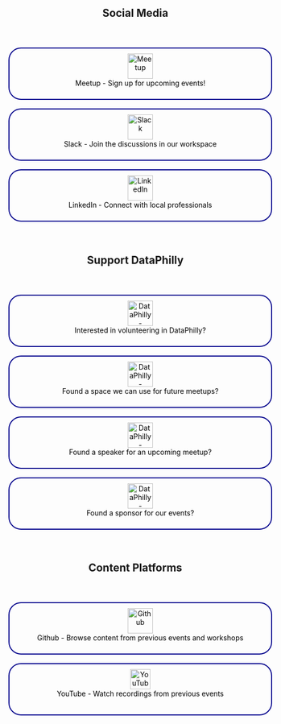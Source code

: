 <div align="center">

<header>
  <h2>Social Media</h2>
</header>
<a href="https://www.meetup.com/DataPhilly/" style="display: inline-block; border: 2px solid darkblue; padding: 10px; text-decoration: none; color: black; width: 500px; height: 80px; border-radius: 25px;">
  <img src="https://upload.wikimedia.org/wikipedia/commons/thumb/6/6b/Meetup_Logo.png/225px-Meetup_Logo.png" alt="Meetup" height="50"><br>
  Meetup - Sign up for upcoming events!
</a>  
<br><br>

<a href="https://join.slack.com/t/dataphilly/shared_invite/zt-2jumsno1h-C8JoHt06ZtvxSYfcytRv1A" style="display: inline-block; border: 2px solid darkblue; padding: 10px; text-decoration: none; color: black; width: 500px; height: 80px; border-radius: 25px;">
  <img src="https://upload.wikimedia.org/wikipedia/commons/thumb/d/d5/Slack_icon_2019.svg/127px-Slack_icon_2019.svg.png" alt="Slack" height="50"><br>
  Slack - Join the discussions in our workspace
</a>  
<br><br>

<a href="https://www.linkedin.com/groups/12713736/" style="display: inline-block; border: 2px solid darkblue; padding: 10px; text-decoration: none; color: black; width: 500px; height: 80px; border-radius: 25px;">
  <img src="https://upload.wikimedia.org/wikipedia/commons/8/81/LinkedIn_icon.svg" alt="LinkedIn" height="50"><br>
  LinkedIn - Connect with local professionals
</a>  
<br><br><br>


<header>
  <h2>Support DataPhilly</h2></h2>
</header>

<a href="https://forms.gle/Xs9nv9d4Cwnh7XYHA" style="display: inline-block; border: 2px solid darkblue; padding: 10px; text-decoration: none; color: black; width: 500px; height: 80px; border-radius: 25px;">
  <img src="https://www.svgrepo.com/show/429960/people-support-avatar.svg" alt="DataPhilly - Volunteer Application" height="50"><br>
  Interested in volunteering in DataPhilly?
</a>  
<br><br>

<a href="https://goo.gl/Ru0eth" style="display: inline-block; border: 2px solid darkblue; padding: 10px; text-decoration: none; color: black; width: 500px; height: 80px; border-radius: 25px;">
  <img src="https://www.svgrepo.com/show/131971/location.svg" alt="DataPhilly - Hosting Space" height="50"><br>
  Found a space we can use for future meetups?
</a>  
<br><br>

<a href="https://goo.gl/9DJxq0" style="display: inline-block; border: 2px solid darkblue; padding: 10px; text-decoration: none; color: black; width: 500px; height: 80px; border-radius: 25px;">
  <img src="https://www.svgrepo.com/show/262887/presentation-stand.svg" alt="DataPhilly - Speaker" height="50"><br>
  Found a speaker for an upcoming meetup?
</a>  
<br><br>

<a href="https://goo.gl/JLVfqh" style="display: inline-block; border: 2px solid darkblue; padding: 10px; text-decoration: none; color: black; width: 500px; height: 80px; border-radius: 25px;">
  <img src="https://www.svgrepo.com/show/474909/money-transfer.svg" alt="DataPhilly - Speaker" height="50"><br>
  Found a sponsor for our events?
</a>  
<br><br><br>



<header>
  <h2>Content Platforms</h2></h2>
</header>

<a href="https://dataphilly.github.io/" style="display: inline-block; border: 2px solid darkblue; padding: 10px; text-decoration: none; color: black; width: 500px; height: 80px; border-radius: 25px;">
  <img src="https://upload.wikimedia.org/wikipedia/commons/9/91/Octicons-mark-github.svg" alt="Github"  height="50"><br>
  Github - Browse content from previous events and workshops
</a>  
<br><br>

<a href="https://www.youtube.com/channel/UCvwDejnW-Q49xEb667JqS-g" style="display: inline-block; border: 2px solid darkblue; padding: 10px; text-decoration: none; color: black; width: 500px; height: 80px; border-radius: 25px;">
  <img src="https://upload.wikimedia.org/wikipedia/commons/thumb/0/09/YouTube_full-color_icon_%282017%29.svg/768px-YouTube_full-color_icon_%282017%29.svg.png?20240107144800" alt="YouTube"  height="40"><br>
  YouTube - Watch recordings from previous events
</a>  
<br><br><br>

</div>
